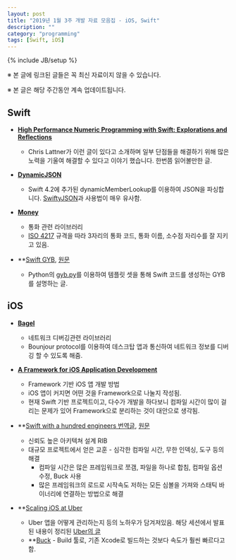 ```yaml
---
layout: post
title: "2019년 1월 3주 개발 자료 모음집 - iOS, Swift"
description: ""
category: "programming"
tags: [Swift, iOS]
---
```

{% include JB/setup %}

※ 본 글에 링크된 글들은 꼭 최신 자료이지 않을 수 있습니다.

※ 본 글은 해당 주간동안 계속 업데이트됩니다.

## Swift

* **[High Performance Numeric Programming with Swift: Explorations and Reflections](https://www.fast.ai/2019/01/10/swift-numerics/)**
  - Chris Lattner가 이런 글이 있다고 소개하며 일부 단점들을 해결하기 위해 많은 노력을 기울여 해결할 수 있다고 이야기 했습니다. 한번쯤 읽어볼만한 글.

* **[DynamicJSON](https://github.com/saoudrizwan/DynamicJSON)**
  - Swift 4.2에 추가된 dynamicMemberLookup를 이용하여 JSON을 파싱합니다. [SwiftyJSON](https://github.com/SwiftyJSON/SwiftyJSON)과 사용법이 매우 유사함.

* **[Money](https://github.com/Flight-School/Money)**
  - 통화 관련 라이브러리
  - [ISO 4217](https://en.wikipedia.org/wiki/ISO_4217) 규격을 따라 3자리의 통화 코드, 통화 이름, 소수점 자리수를 잘 지키고 있음.

* **[Swift GYB](https://nshipster.co.kr/swift-gyb/), [원문](https://nshipster.com/swift-gyb/)
  - Python의 [gyb.py](https://github.com/apple/swift/blob/master/utils/gyb.py)를 이용하여 템플릿 셋을 통해 Swift 코드를 생성하는 GYB를 설명하는 글.

## iOS

* **[Bagel](https://github.com/yagiz/Bagel)**
  - 네트워크 디버깅관련 라이브러리
  - Bounjour protocol를 이용하여 데스크탑 앱과 통신하여 네트워크 정보를 디버깅 할 수 있도록 해줌.

* **[A Framework for iOS Application Development](https://pdfs.semanticscholar.org/5cf0/4ee81dac8e09580d5eac312428d07f2abcc6.pdf)**
  - Framework 기반 iOS 앱 개발 방법
  - iOS 앱이 커지면 어떤 것을 Framework으로 나눌지 작성됨.
  - 현재 Swift 기반 프로젝트이고, 다수가 개발을 하다보니 컴파일 시간이 많이 걸리는 문제가 있어 Framework으로 분리하는 것이 대안으로 생각됨.

* **[Swift with a hundred engineers 번역글](https://medium.com/@ririsid/swift-with-a-hundred-engineers-2f74ddde529a), [원문](https://www.skilled.io/u/swiftsummit/swift-with-a-hundred-engineers)
  - 신뢰도 높은 아키텍쳐 설계 RIB
  - 대규모 프로젝트에서 얻은 교훈 - 심각한 컴파일 시간, 무한 인덱싱, 도구 등의 해결
    - 컴파일 시간은 많은 프레임워크로 쪼갬, 파일을 하나로 합침, 컴파일 옵션 수정, Buck 사용
    - 많은 프레임워크의 로드로 시작속도 저하는 모든 심볼을 가져와 스태틱 바이너리에 연결하는 방법으로 해결

* **[Scaling iOS at Uber](https://atscaleconference.com/videos/blazing-fast-scaling-ios-at-uber/)
  - Uber 앱을 어떻게 관리하는지 등의 노하우가 담겨져있음. 해당 세션에서 발표된 내용이 정리된 [Uber의 글](https://eng.uber.com/ios-monorepo/)
  - **[Buck](https://buckbuild.com/) - Build 툴로, 기존 Xcode로 빌드하는 것보다 속도가 훨씬 빠르다고 함.
